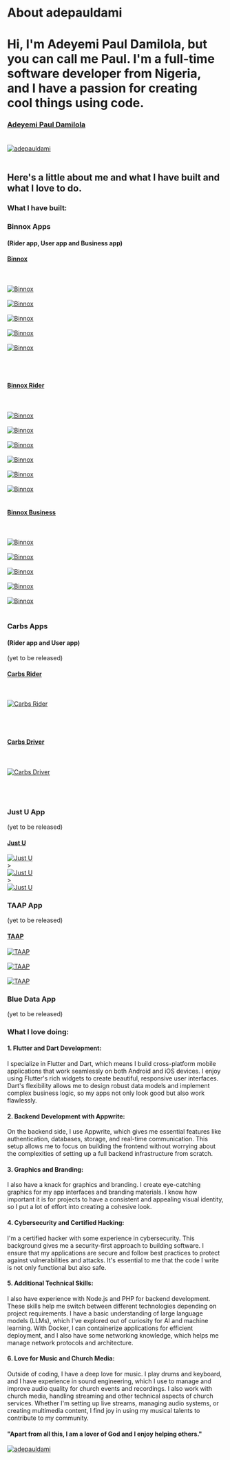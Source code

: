 # About adepauldami


# Hi, I'm Adeyemi Paul Damilola, but you can call me Paul. I'm a full-time software developer from Nigeria, and I have a passion for creating cool things using code.<br/>

### [Adeyemi Paul Damilola](https://github.com/adepauldami/about-ade-paul-dami) <br/> <br/>
[![adepauldami](./imgs/paul2.jpg)](https://github.com/adepauldami/about-ade-paul-dami) <br/><br/>


## Here's a little about me and what I have built and what I love to do.


### What I have built:

### Binnox Apps
#### (Rider app, User app and Business app) <br/>
#### [Binnox](https://play.google.com/store/apps/details?id=com.app.binnox) <br/> <br/><br/>
[![Binnox](./imgs/binnox.png)](https://play.google.com/store/apps/details?id=com.app.binnox) <br/><br/>
[![Binnox](./imgs/binnox_share.png)](https://play.google.com/store/apps/details?id=com.app.binnox) <br/><br/>
[![Binnox](./imgs/binnox_payment_i.png)](https://play.google.com/store/apps/details?id=com.app.binnox) <br/><br/>
[![Binnox](./imgs/binnox_invite.png)](https://play.google.com/store/apps/details?id=com.app.binnox) <br/><br/>
[![Binnox](./imgs/binnox_dashboard.png)](https://play.google.com/store/apps/details?id=com.app.binnox) <br/><br/> <br/><br/>

#### [Binnox Rider](https://play.google.com/store/apps/details?id=com.binnox.rider) <br/> <br/><br/>
[![Binnox](./imgs/binnox_rider.png)](https://play.google.com/store/apps/details?id=com.binnox.rider) <br/><br/>
[![Binnox](./imgs/binnox_rider_profile.png)](https://play.google.com/store/apps/details?id=com.binnox.rider) <br/><br/>
[![Binnox](./imgs/binnox_rider_order.png)](https://play.google.com/store/apps/details?id=com.binnox.rider) <br/><br/>
[![Binnox](./imgs/binnox_rider_account.png)](https://play.google.com/store/apps/details?id=com.binnox.rider) <br/><br/>
[![Binnox](./imgs/binnox_rider_dashboard.png)](https://play.google.com/store/apps/details?id=com.binnox.rider) <br/><br/>
[![Binnox](./imgs/binnox_rider_finance.png)](https://play.google.com/store/apps/details?id=com.binnox.rider) <br/><br/>


#### [Binnox Business](https://play.google.com/store/apps/details?id=com.binnox.business) <br/> <br/><br/>
[![Binnox](./imgs/binnox_business.png)](https://play.google.com/store/apps/details?id=com.binnox.business) <br/><br/>
[![Binnox](./imgs/binnox_business_add_product.png)](https://play.google.com/store/apps/details?id=com.binnox.business) <br/><br/>
[![Binnox](./imgs/binnox_business_finace.png)](https://play.google.com/store/apps/details?id=com.binnox.business) <br/><br/>
[![Binnox](./imgs/binnox_business_location_access.png)](https://play.google.com/store/apps/details?id=com.binnox.business) <br/><br/>
[![Binnox](./imgs/binnox_business_notification.png)](https://play.google.com/store/apps/details?id=com.binnox.business) <br/><br/>

### Carbs Apps
#### (Rider app and User app) <br/>
(yet to be released)
#### [Carbs Rider](/imgs/carb_rider.png) <br/> <br/><br/>
[![Carbs Rider](./imgs/carb_rider.png)]() <br/><br/><br/><br/>
#### [Carbs Driver](/imgs/carb_driver.png) <br/> <br/><br/>
[![Carbs Driver](./imgs/carb_driver.png)]() <br/><br/><br/><br/>

### Just U App
(yet to be released) <br/>
#### [Just U](/imgs/just_u.png) <br/>
[![Just U](./imgs/just_u.png)]() <br/>><br/>
[![Just U](./imgs/just_u_location_access.png)]() <br/>><br/>
[![Just U](./imgs/just_u_onboard.png)]() <br/>

### TAAP App
(yet to be released) <br/>
#### [TAAP](/imgs/just_u.png) <br/>
[![TAAP](./imgs/taap.png)]() <br/><br/>
[![TAAP](./imgs/tapp_email.png)]() <br/><br/>
[![TAAP](./imgs/tapp_profile.png)]() <br/>

### Blue Data App
(yet to be released) <br/>

### What I love doing:

#### 1. Flutter and Dart Development:<br/>
I specialize in Flutter and Dart, which means I build cross-platform mobile applications that work seamlessly on both Android and iOS devices. I enjoy using Flutter's rich widgets to create beautiful, responsive user interfaces. Dart's flexibility allows me to design robust data models and implement complex business logic, so my apps not only look good but also work flawlessly.

#### 2. Backend Development with Appwrite:<br/>
On the backend side, I use Appwrite, which gives me essential features like authentication, databases, storage, and real-time communication. This setup allows me to focus on building the frontend without worrying about the complexities of setting up a full backend infrastructure from scratch.

#### 3. Graphics and Branding:<br/>
I also have a knack for graphics and branding. I create eye-catching graphics for my app interfaces and branding materials. I know how important it is for projects to have a consistent and appealing visual identity, so I put a lot of effort into creating a cohesive look.

#### 4. Cybersecurity and Certified Hacking:<br/>
I'm a certified hacker with some experience in cybersecurity. This background gives me a security-first approach to building software. I ensure that my applications are secure and follow best practices to protect against vulnerabilities and attacks. It's essential to me that the code I write is not only functional but also safe.

#### 5. Additional Technical Skills:<br/>
I also have experience with Node.js and PHP for backend development. These skills help me switch between different technologies depending on project requirements. I have a basic understanding of large language models (LLMs), which I've explored out of curiosity for AI and machine learning. With Docker, I can containerize applications for efficient deployment, and I also have some networking knowledge, which helps me manage network protocols and architecture.

#### 6. Love for Music and Church Media:<br/>
Outside of coding, I have a deep love for music. I play drums and keyboard, and I have experience in sound engineering, which I use to manage and improve audio quality for church events and recordings. I also work with church media, handling streaming and other technical aspects of church services. Whether I'm setting up live streams, managing audio systems, or creating multimedia content, I find joy in using my musical talents to contribute to my community.

#### "Apart from all this, I am a lover of God and I enjoy helping others."

[![adepauldami](./imgs/x2.jpg)](https://github.com/adepauldami/about-ade-paul-dami) <br/><br/>


